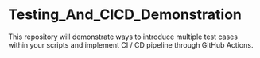 # Testing_And_CICD_Demonstration
This repository will demonstrate ways to introduce multiple test cases within your scripts and implement CI / CD pipeline through GitHub Actions.
